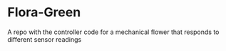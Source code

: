 # Flora-Green
A repo with the controller code for a mechanical flower that responds to different sensor readings 
